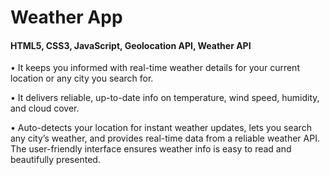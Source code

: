 # Weather App
#### HTML5, CSS3, JavaScript, Geolocation API, Weather API

• It keeps you informed with real-time weather details for your current location or any city you search for.

• It delivers reliable, up-to-date info on temperature, wind speed, humidity, and cloud cover.

• Auto-detects your location for instant weather updates, lets you search any city’s weather, and provides real-time data
from a reliable weather API. The user-friendly interface ensures weather info is easy to read and beautifully presented.
